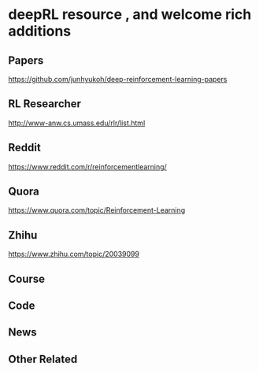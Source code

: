 # deepRL resource , and welcome rich additions

Papers
------
https://github.com/junhyukoh/deep-reinforcement-learning-papers

RL Researcher
-------
http://www-anw.cs.umass.edu/rlr/list.html

Reddit
-----
https://www.reddit.com/r/reinforcementlearning/

Quora
-----
https://www.quora.com/topic/Reinforcement-Learning

Zhihu
-----
https://www.zhihu.com/topic/20039099

Course
-----

Code
----

News
------

Other Related
-----
